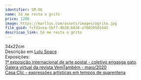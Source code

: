 ```yaml
---
identifier: SM-OG
name: Só me resta o grito
price: 1200
image: https://marllus.com/assets/images/ogrito.jpg
file_guid: fcfd1cea-5bf7-4b38-b036-a76029501442
descricao_link: Só me resta o grito
---
```

34x22cm<br> Descrição em <a href="https://marllus.com/arte/2020/05/15/so-me-resta-grito.html">Lulu Space</a><br> Exposições:<br>
<a href="https://www.instagram.com/coletivoengasgato/">1ª exposição internacional de arte postal - coletivo engasga gato</a><br>
<a href="https://vemtambem.com/revistamaio/0001.html">Galera virtual da revista VemTambém - maio/2020</a><br>
<a href="https://casaclicpalmas.wixsite.com/casaclic">Casa Clic - expressões artísticas em tempos de quarentena</a>
